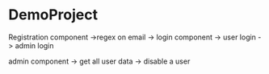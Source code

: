 # DemoProject

Registration component
    ->regex on email
    ->
login component
    -> user login
    -> admin login

admin component
    -> get all user data
    -> disable a user

